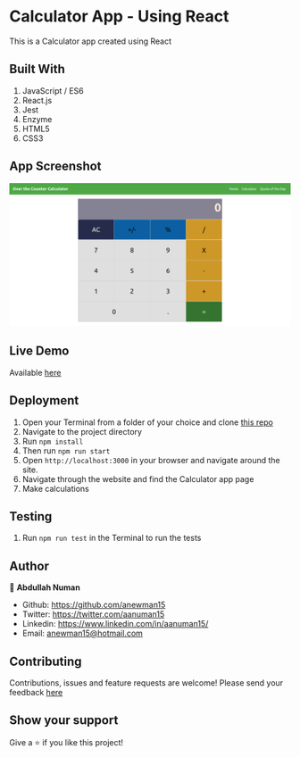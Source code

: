 # Calculator App - Using React

This is a Calculator app created using React


## Built With
1. JavaScript / ES6
2. React.js
3. Jest
4. Enzyme
5. HTML5
6. CSS3


## App Screenshot
![App Screenshot](./app-screenshot.png)

## Live Demo
Available [here](https://calculator-anewman15.herokuapp.com/)

## Deployment
1. Open your Terminal from a folder of your choice and clone [this repo](https://github.com/anewman15/react-calculator/)
2. Navigate to the project directory
3. Run `npm install`
4. Then run `npm run start`
5. Open `http://localhost:3000` in your browser and navigate around the site.
6. Navigate through the website and find the Calculator app page
7. Make calculations

## Testing
1. Run `npm run test` in the Terminal to run the tests

## Author

👤 **Abdullah Numan**

- Github:   https://github.com/anewman15
- Twitter:  https://twitter.com/aanuman15
- Linkedin: https://www.linkedin.com/in/aanuman15/
- Email:    anewman15@hotmail.com

##    Contributing

Contributions, issues and feature requests are welcome!
Please send your feedback [here](https://github.com/anewman15/react-calculator/issues)

## Show your support

Give a ⭐️ if you like this project!